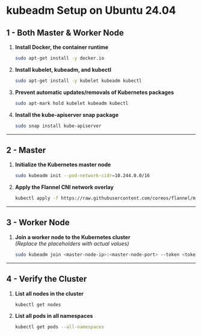 # kubeadm Setup on Ubuntu 24.04

## 1 - Both Master & Worker Node

1. **Install Docker, the container runtime**  
    ```bash
    sudo apt-get install -y docker.io
    ```

2. **Install kubelet, kubeadm, and kubectl**  
    ```bash
    sudo apt-get install -y kubelet kubeadm kubectl
    ```

3. **Prevent automatic updates/removals of Kubernetes packages**  
    ```bash
    sudo apt-mark hold kubelet kubeadm kubectl
    ```

4. **Install the kube-apiserver snap package**  
    ```bash
    sudo snap install kube-apiserver
    ```

---

## 2 - Master

1. **Initialize the Kubernetes master node**  
    ```bash
    sudo kubeadm init --pod-network-cidr=10.244.0.0/16
    ```

2. **Apply the Flannel CNI network overlay**  
    ```bash
    kubectl apply -f https://raw.githubusercontent.com/coreos/flannel/master/Documentation/kube-flannel.yml
    ```

---

## 3 - Worker Node

1. **Join a worker node to the Kubernetes cluster**  
   _(Replace the placeholders with actual values)_  
    ```bash
    sudo kubeadm join <master-node-ip>:<master-node-port> --token <token> --discovery-token-ca-cert-hash <hash>
    ```

---

## 4 - Verify the Cluster

1. **List all nodes in the cluster**  
    ```bash
    kubectl get nodes
    ```

2. **List all pods in all namespaces**  
    ```bash
    kubectl get pods --all-namespaces
    ```